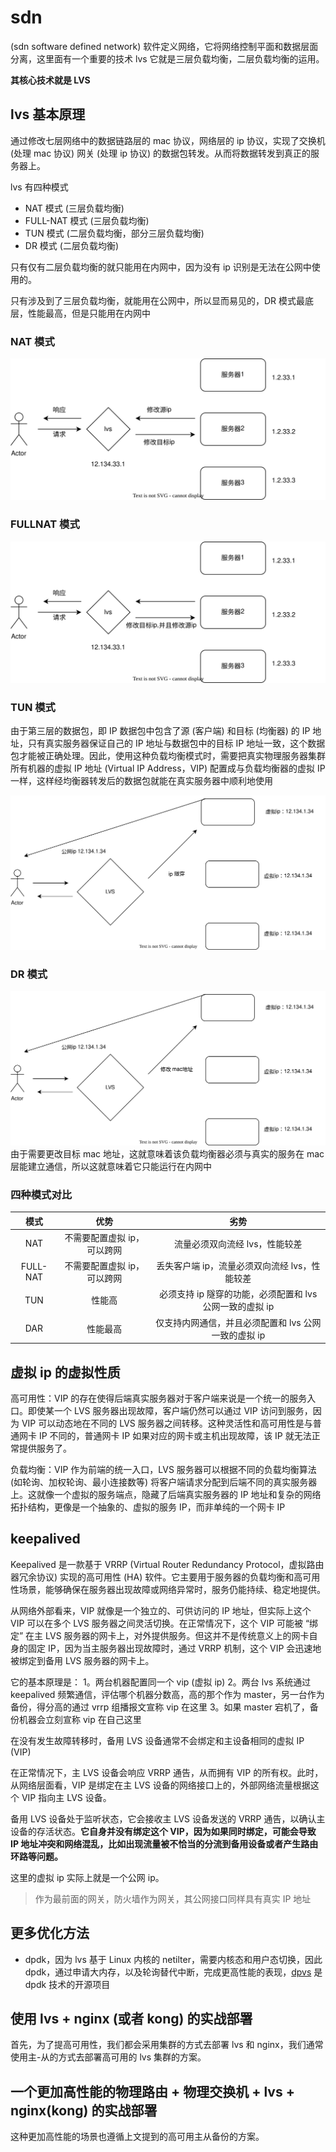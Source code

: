 <!--
 * @Author: shgopher shgopher@gmail.com
 * @Date: 2024-09-15 17:04:57
 * @LastEditors: shgopher shgopher@gmail.com
 * @LastEditTime: 2024-10-15 13:48:05
 * @FilePath: /luban/系统设计基础/网络在系统设计中的作用/SDN/README.md
 * @Description: 
 * 
 * Copyright (c) 2024 by shgopher, All Rights Reserved. 
-->
# sdn
(sdn software defined network) 软件定义网络，它将网络控制平面和数据层面分离，这里面有一个重要的技术 lvs 它就是三层负载均衡，二层负载均衡的运用。

**其核心技术就是 LVS**
## lvs 基本原理
通过修改七层网络中的数据链路层的 mac 协议，网络层的 ip 协议，实现了交换机 (处理 mac 协议) 网关 (处理 ip 协议) 的数据包转发。从而将数据转发到真正的服务器上。

lvs 有四种模式

- NAT 模式 (三层负载均衡)
- FULL-NAT 模式 (三层负载均衡)
- TUN 模式 (二层负载均衡，部分三层负载均衡)
- DR 模式 (二层负载均衡)

只有仅有二层负载均衡的就只能用在内网中，因为没有 ip 识别是无法在公网中使用的。

只有涉及到了三层负载均衡，就能用在公网中，所以显而易见的，DR 模式最底层，性能最高，但是只能用在内网中
### NAT 模式
![nat](./nat.svg)
### FULLNAT 模式
![fullNat](./full-nat.svg)
### TUN 模式
由于第三层的数据包，即 IP 数据包中包含了源 (客户端) 和目标 (均衡器) 的 IP 地址，只有真实服务器保证自己的 IP 地址与数据包中的目标 IP 地址一致，这个数据包才能被正确处理。因此，使用这种负载均衡模式时，需要把真实物理服务器集群所有机器的虚拟 IP 地址 (Virtual IP Address，VIP) 配置成与负载均衡器的虚拟 IP 一样，这样经均衡器转发后的数据包就能在真实服务器中顺利地使用

![tun](./tun.svg)
### DR 模式
![dr](./dr.svg)
由于需要更改目标 mac 地址，这就意味着该负载均衡器必须与真实的服务在 mac 层能建立通信，所以这就意味着它只能运行在内网中
### 四种模式对比
|模式|优势|劣势|
|:---:|:---:|:---:|
|NAT|不需要配置虚拟 ip，可以跨网|流量必须双向流经 lvs，性能较差|
|FULL-NAT|不需要配置虚拟 ip，可以跨网|丢失客户端 ip，流量必须双向流经 lvs，性能较差|
|TUN|性能高|必须支持 ip 隧穿的功能，必须配置和 lvs 公网一致的虚拟 ip|
|DAR|性能最高|仅支持内网通信，并且必须配置和 lvs 公网一致的虚拟 ip|
## 虚拟 ip 的虚拟性质
高可用性：VIP 的存在使得后端真实服务器对于客户端来说是一个统一的服务入口。即使某一个 LVS 服务器出现故障，客户端仍然可以通过 VIP 访问到服务，因为 VIP 可以动态地在不同的 LVS 服务器之间转移。这种灵活性和高可用性是与普通网卡 IP 不同的，普通网卡 IP 如果对应的网卡或主机出现故障，该 IP 就无法正常提供服务了。

负载均衡：VIP 作为前端的统一入口，LVS 服务器可以根据不同的负载均衡算法 (如轮询、加权轮询、最小连接数等) 将客户端请求分配到后端不同的真实服务器上。这就像一个虚拟的服务端点，隐藏了后端真实服务器的 IP 地址和复杂的网络拓扑结构，更像是一个抽象的、虚拟的服务 IP，而非单纯的一个网卡 IP
## keepalived
Keepalived 是一款基于 VRRP (Virtual Router Redundancy Protocol，虚拟路由器冗余协议) 实现的高可用性 (HA) 软件。它主要用于服务器的负载均衡和高可用性场景，能够确保在服务器出现故障或网络异常时，服务仍能持续、稳定地提供。

从网络外部看来，VIP 就像是一个独立的、可供访问的 IP 地址，但实际上这个 VIP 可以在多个 LVS 服务器之间灵活切换。在正常情况下，这个 VIP 可能被 “绑定” 在主 LVS 服务器的网卡上，对外提供服务。但这并不是传统意义上的网卡自身的固定 IP，因为当主服务器出现故障时，通过 VRRP 机制，这个 VIP 会迅速地被绑定到备用 LVS 服务器的网卡上。

它的基本原理是：
1。两台机器配置同一个 vip (虚拟 ip)
2。两台 lvs 系统通过 keepalived 频繁通信，评估哪个机器分数高，高的那个作为 master，另一台作为备份，得分高的通过 vrrp 组播报文宣称 vip 在这里
3。如果 master 宕机了，备份机器会立刻宣称 vip 在自己这里

在没有发生故障转移时，备用 LVS 设备通常不会绑定和主设备相同的虚拟 IP (VIP)

在正常情况下，主 LVS 设备会响应 VRRP 通告，从而拥有 VIP 的所有权。此时，从网络层面看，VIP 是绑定在主 LVS 设备的网络接口上的，外部网络流量根据这个 VIP 指向主 LVS 设备。

备用 LVS 设备处于监听状态，它会接收主 LVS 设备发送的 VRRP 通告，以确认主设备的存活状态。**它自身并没有绑定这个 VIP，因为如果同时绑定，可能会导致 IP 地址冲突和网络混乱，比如出现流量被不恰当的分流到备用设备或者产生路由环路等问题。**

这里的虚拟 ip 实际上就是一个公网 ip。

> 作为最前面的网关，防火墙作为网关，其公网接口同样具有真实 IP 地址
## 更多优化方法
- dpdk，因为 lvs 基于 Linux 内核的 netilter，需要内核态和用户态切换，因此 dpdk，通过申请大内存，以及轮询替代中断，完成更高性能的表现，[dpvs](https://github.com/iqiyi/dpvs) 是 dpdk 技术的开源项目
## 使用 lvs +  nginx (或者 kong) 的实战部署
首先，为了提高可用性，我们都会采用集群的方式去部署 lvs 和 nginx，我们通常使用主-从的方式去部署高可用的 lvs 集群的方案。


## 一个更加高性能的物理路由 + 物理交换机 + lvs + nginx(kong) 的实战部署
这种更加高性能的场景也遵循上文提到的高可用主从备份的方案。

